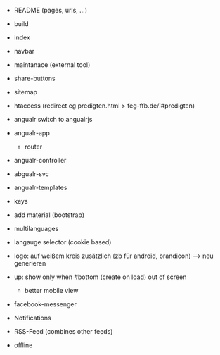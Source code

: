 * README (pages, urls, ...)
* build
* index
* navbar
* maintanace (external tool)
* share-buttons
* sitemap
* htaccess (redirect eg predigten.html > feg-ffb.de/!#predigten)
* angualr switch to angualrjs
* angualr-app
    * router
* angualr-controller
* abgualr-svc
* angualr-templates
* keys

* add material (bootstrap)

* multilanguages
* langauge selector (cookie based)

* logo: auf weißem kreis zusätzlich (zb für android, brandicon) --> neu generieren

* up: show only when #bottom (create on load) out of screen
    * better mobile view

* facebook-messenger
* Notifications
* RSS-Feed (combines other feeds)
* offline